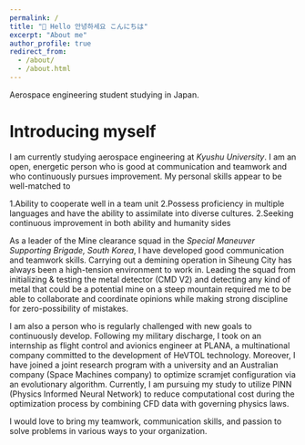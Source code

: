 ```yaml
---
permalink: /
title: "🙌 Hello 안녕하세요 こんにちは"
excerpt: "About me"
author_profile: true
redirect_from: 
  - /about/
  - /about.html
---
```


Aerospace engineering student studying in Japan.

Introducing myself
======
 I am currently studying aerospace engineering at *Kyushu University*. I am an open, energetic person who is good at communication and teamwork and who continuously pursues improvement. My personal skills appear to be well-matched to  

1.Ability to cooperate well in a team unit
2.Possess proficiency in multiple languages and have the ability to assimilate into diverse cultures.
2.Seeking continuous improvement in both ability and humanity sides

 As a leader of the Mine clearance squad in the *Special Maneuver Supporting Brigade, South Korea*, I have developed good communication and teamwork skills. Carrying out a demining operation in Siheung City has always been a high-tension environment to work in. Leading the squad from initializing & testing the metal detector (CMD V2) and detecting any kind of metal that could be a potential mine on a steep mountain required me to be able to collaborate and coordinate opinions while making strong discipline for zero-possibility of mistakes. 

 I am also a person who is regularly challenged with new goals to continuously develop. Following my military discharge, I took on an internship as flight control and avionics engineer at PLANA, a multinational company committed to the development of HeVTOL technology. Moreover, I have joined a joint research program with a university and an Australian company (Space Machines company) to optimize scramjet configuration via an evolutionary algorithm. Currently, I am pursuing my study to utilize PINN (Physics Informed Neural Network) to reduce computational cost during the optimization process by combining CFD data with governing physics laws.

 I would love to bring my teamwork, communication skills, and passion to solve problems in various ways to your organization. 

